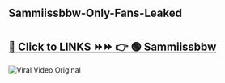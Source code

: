 
 ## Sammiissbbw-Only-Fans-Leaked

# <h2><a href="https://clipsfans.com/Sammiissbbw&ref=git">🔗 Click to LINKS ⏩⏩ 👉 🟢 Sammiissbbw </a></h2>

<a href="https://clipsfans.com/Sammiissbbw&ref=git" rel="nofollow" data-target="animated-image.originalLink"><img src="https://i.ibb.co.com/xMMVF88/686577567.gif" alt="Viral Video Original" style="max-width: 100%; display: inline-block;" data-target="animated-image.originalImage"></a>
